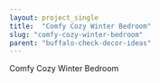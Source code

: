 ```yaml
---
layout: project_single
title:  "Comfy Cozy Winter Bedroom"
slug: "comfy-cozy-winter-bedroom"
parent: "buffalo-check-decor-ideas"
---
```

Comfy Cozy Winter Bedroom